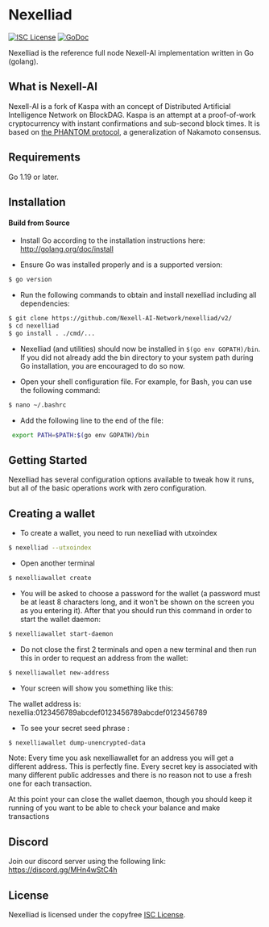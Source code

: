 Nexelliad
========

[![ISC License](http://img.shields.io/badge/license-ISC-blue.svg)](https://choosealicense.com/licenses/isc/)
[![GoDoc](https://img.shields.io/badge/godoc-reference-blue.svg)](http://godoc.org/github.com/Nexell-AI-Network/nexelliad/v2/)

Nexelliad is the reference full node Nexell-AI implementation written in Go (golang).

## What is Nexell-AI

Nexell-AI is a fork of Kaspa with an concept of Distributed Artificial Intelligence Network on BlockDAG. 
Kaspa is an attempt at a proof-of-work cryptocurrency with instant confirmations and sub-second block times. 
It is based on [the PHANTOM protocol](https://eprint.iacr.org/2018/104.pdf), a generalization of Nakamoto consensus.

## Requirements

Go 1.19 or later.

## Installation

#### Build from Source

- Install Go according to the installation instructions here:
  http://golang.org/doc/install

- Ensure Go was installed properly and is a supported version:

```bash
$ go version
```

- Run the following commands to obtain and install nexelliad including all dependencies:

```bash
$ git clone https://github.com/Nexell-AI-Network/nexelliad/v2/
$ cd nexelliad
$ go install . ./cmd/...
```

- Nexelliad (and utilities) should now be installed in `$(go env GOPATH)/bin`. If you did
  not already add the bin directory to your system path during Go installation,
  you are encouraged to do so now.
  
- Open your shell configuration file. For example, for Bash, you can use the following command:
  
```bash
$ nano ~/.bashrc
```
- Add the following line to the end of the file:

```bash
 export PATH=$PATH:$(go env GOPATH)/bin
```

## Getting Started

Nexelliad has several configuration options available to tweak how it runs, but all
of the basic operations work with zero configuration.

## Creating a wallet

- To create a wallet, you need to run nexelliad with utxoindex

```bash
$ nexelliad --utxoindex
```
- Open another terminal

```bash
$ nexelliawallet create
```

- You will be asked to choose a password for the wallet (a password must be at least 8 characters long, and it won't be shown on the screen you as you entering it). After that you should run this command in order to start the wallet daemon:

```bash
$ nexelliawallet start-daemon
```
- Do not close the first 2 terminals and open a new terminal and then run this in order to request an address from the wallet:

```bash
$ nexelliawallet new-address
```

- Your screen will show you something like this:

The wallet address is:
nexellia:0123456789abcdef0123456789abcdef0123456789

- To see your secret seed phrase :

```bash
$ nexelliawallet dump-unencrypted-data
```

Note: Every time you ask nexelliawallet for an address you will get a different address. This is perfectly fine. Every secret key is associated with many different public addresses and there is no reason not to use a fresh one for each transaction.

At this point your can close the wallet daemon, though you should keep it running of you want to be able to check your balance and make transactions


## Discord
Join our discord server using the following link: https://discord.gg/MHn4wStC4h


## License

Nexelliad is licensed under the copyfree [ISC License](https://choosealicense.com/licenses/isc/).
